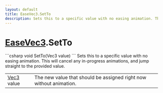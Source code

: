 ```yaml
---
layout: default
title: EaseVec3.SetTo
description: Sets this to a specific value with no easing animation. This will cancel any in-progress animations, and jump straight to the provided value.
---
```

# [EaseVec3]({{site.url}}/Pages/StereoKit.Framework/EaseVec3.html).SetTo

<div class='signature' markdown='1'>
```csharp
void SetTo(Vec3 value)
```
Sets this to a specific value with no easing animation.
This will cancel any in-progress animations, and jump straight to
the provided value.
</div>

|  |  |
|--|--|
|[Vec3]({{site.url}}/Pages/StereoKit/Vec3.html) value|The new value that should be assigned right now             without animation.|




